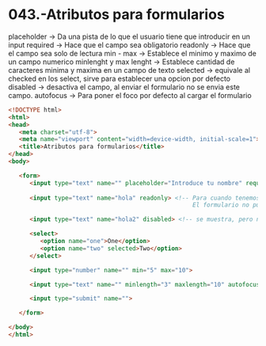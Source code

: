 043.-Atributos para formularios
===

placeholder -> Da una pista de lo que el usuario tiene que introducir en un input
required -> Hace que el campo sea obligatorio
readonly -> Hace que el campo sea solo de lectura
min - max -> Establece el minimo y maximo de un campo numerico
minlenght y max lenght -> Establece cantidad de caracteres minima y maxima en un campo de texto
selected -> equivale al checked en los select, sirve para establecer una opcion por defecto
disabled -> desactiva el campo, al enviar el formulario no se envia este campo.
autofocus -> Para poner el foco por defecto al cargar el formulario

```html
<!DOCTYPE html>
<html>
<head>
   <meta charset="utf-8">
   <meta name="viewport" content="width=device-width, initial-scale=1">
   <title>Atributos para formularios</title>
</head>
<body>

   <form>
      <input type="text" name="" placeholder="Introduce tu nombre" required>
      
      <input type="text" name="hola" readonly> <!-- Para cuando tenemos un valor que esta preestablecido y no debe ser cambiado
                                                    El formulario no puede ser modificado, si se envia el valor al pulsar: submit -->

      <input type="text" name="hola2" disabled> <!-- se muestra, pero no se puede seleccionar y tampoco se envia al pulsar submit -->

      <select>
         <option name="one">One</option>
         <option name="two" selected>Two</option>
      </select>

      <input type="number" name="" min="5" max="10">

      <input type="text" name="" minlength="3" maxlength="10" autofocus>

      <input type="submit" name="">

   </form>

</body>
</html>
```